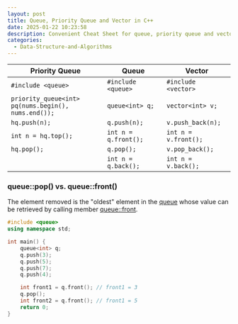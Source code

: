 ```yaml
---
layout: post
title: Queue, Priority Queue and Vector in C++
date: 2025-01-22 10:23:58
description: Convenient Cheat Sheet for queue, priority queue and vector methods in vector
categories:
  - Data-Structure-and-Algorithms
---
```


| Priority Queue                                           | Queue                     | Vector               |
| -------------------------------------------------------- | ------------------------- | -------------------- |
| `#include <queue>`                                       | `#include <queue>`        | `#include <vector>`  |
| `priority_queue<int>`<br>`pq(nums.begin(), nums.end());` | `queue<int> q;`           | `vector<int> v;`     |
| `hq.push(n);`                                            | `q.push(n);`              | `v.push_back(n);`    |
| `int n = hq.top();` <br>                                 | `int n = q.front();` <br> | `int n = v.front();` |
| `hq.pop();`                                              | `q.pop();`                | `v.pop_back();`      |
|                                                          | `int n = q.back();`       | `int n = v.back();`  |
### queue::pop() vs. queue::front()
The element removed is the "oldest" element in the [queue](https://cplusplus.com/queue) whose value can be retrieved by calling member [queue::front](https://cplusplus.com/queue::front).

```c++
#include <queue>
using namespace std;

int main() {
    queue<int> q;
    q.push(3);
    q.push(5);
    q.push(7);
    q.push(4);

    int front1 = q.front(); // front1 = 3
    q.pop();
    int front2 = q.front(); // front1 = 5
    return 0;
}
```


